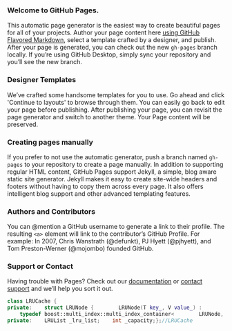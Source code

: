 ### Welcome to GitHub Pages.
This automatic page generator is the easiest way to create beautiful pages for all of your projects. Author your page content here [using GitHub Flavored Markdown](https://guides.github.com/features/mastering-markdown/), select a template crafted by a designer, and publish. After your page is generated, you can check out the new `gh-pages` branch locally. If you’re using GitHub Desktop, simply sync your repository and you’ll see the new branch.

### Designer Templates
We’ve crafted some handsome templates for you to use. Go ahead and click 'Continue to layouts' to browse through them. You can easily go back to edit your page before publishing. After publishing your page, you can revisit the page generator and switch to another theme. Your Page content will be preserved.

### Creating pages manually
If you prefer to not use the automatic generator, push a branch named `gh-pages` to your repository to create a page manually. In addition to supporting regular HTML content, GitHub Pages support Jekyll, a simple, blog aware static site generator. Jekyll makes it easy to create site-wide headers and footers without having to copy them across every page. It also offers intelligent blog support and other advanced templating features.

### Authors and Contributors
You can @mention a GitHub username to generate a link to their profile. The resulting `<a>` element will link to the contributor’s GitHub Profile. For example: In 2007, Chris Wanstrath (@defunkt), PJ Hyett (@pjhyett), and Tom Preston-Werner (@mojombo) founded GitHub.

### Support or Contact
Having trouble with Pages? Check out our [documentation](https://help.github.com/pages) or [contact support](https://github.com/contact) and we’ll help you sort it out.

```cpp
class LRUCache {
private:    struct LRUNode {        LRUNode(T key_, V value_) :            key(key_),            value(value_) {                in_time = time(NULL);            }        T key;        V value;        time_t in_time;    };
    typedef boost::multi_index::multi_index_container<        LRUNode,        boost::multi_index::indexed_by<            boost::multi_index::sequenced<>,            boost::multi_index::hashed_unique<                boost::multi_index::member<LRUNode, T, &LRUNode::key> >        >    > LRUList;
private:    LRUList _lru_list;    int _capacity;};//LRUCache

```
